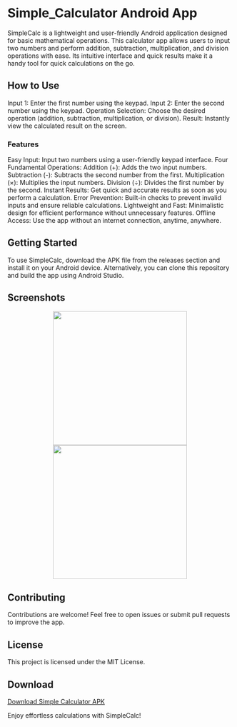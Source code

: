 # Simple_Calculator Android App 

SimpleCalc is a lightweight and user-friendly Android application designed for basic mathematical operations. This calculator app allows users to input two numbers and perform addition, subtraction, multiplication, and division operations with ease. Its intuitive interface and quick results make it a handy tool for quick calculations on the go.

## How to Use
Input 1: Enter the first number using the keypad.
Input 2: Enter the second number using the keypad.
Operation Selection: Choose the desired operation (addition, subtraction, multiplication, or division).
Result: Instantly view the calculated result on the screen.
### Features
Easy Input: Input two numbers using a user-friendly keypad interface.
Four Fundamental Operations:
Addition (+): Adds the two input numbers.
Subtraction (-): Subtracts the second number from the first.
Multiplication (×): Multiplies the input numbers.
Division (÷): Divides the first number by the second.
Instant Results: Get quick and accurate results as soon as you perform a calculation.
Error Prevention: Built-in checks to prevent invalid inputs and ensure reliable calculations.
Lightweight and Fast: Minimalistic design for efficient performance without unnecessary features.
Offline Access: Use the app without an internet connection, anytime, anywhere.
## Getting Started
To use SimpleCalc, download the APK file from the releases section and install it on your Android device. Alternatively, you can clone this repository and build the app using Android Studio.

## Screenshots
<p align="center">
  <img src="https://github.com/atharva-narkhede/Simple_Calculator/assets/106006803/06efbdd5-cad6-48b6-9f0e-beb79dfbbf31" width="300">
   <img src="https://github.com/atharva-narkhede/Simple_Calculator/assets/106006803/dcd1d294-c041-403e-9b2f-740dac49a928" width="300">
</p>


## Contributing
Contributions are welcome! Feel free to open issues or submit pull requests to improve the app.

## License
This project is licensed under the MIT License.

## Download
[Download Simple Calculator APK](https://drive.google.com/file/d/1A3JicrbjEvneT4VEeorOriL8EF-uCRn_/view?usp=sharing)

Enjoy effortless calculations with SimpleCalc!







